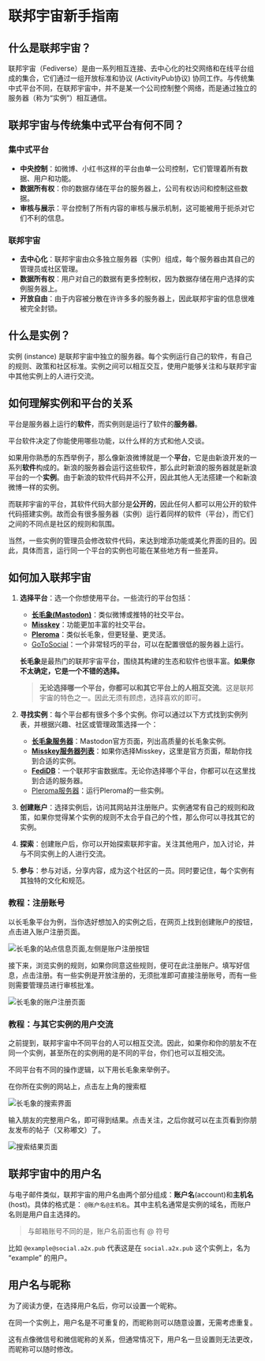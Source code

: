 # 联邦宇宙新手指南

## 什么是联邦宇宙？

联邦宇宙（Fediverse）是由一系列相互连接、去中心化的社交网络和在线平台组成的集合，它们通过一组开放标准和协议 (ActivityPub协议) 协同工作。与传统集中式平台不同，在联邦宇宙中，并不是某一个公司控制整个网络，而是通过独立的服务器（称为“实例”）相互通信。

## 联邦宇宙与传统集中式平台有何不同？

### 集中式平台

-   **中央控制**：如微博、小红书这样的平台由单一公司控制，它们管理着所有数据、用户和功能。
-   **数据所有权**：你的数据存储在平台的服务器上，公司有权访问和控制这些数据。
-   **审核与展示**：平台控制了所有内容的审核与展示机制，这可能被用于扼杀对它们不利的信息。

### 联邦宇宙

-   **去中心化**：联邦宇宙由众多独立服务器（实例）组成，每个服务器由其自己的管理员或社区管理。
-   **数据所有权**：用户对自己的数据有更多控制权，因为数据存储在用户选择的实例服务器上。
-   **开放自由**：由于内容被分散在许许多多的服务器上，因此联邦宇宙的信息很难被完全封锁。

## 什么是实例？

实例 (instance) 是联邦宇宙中独立的服务器。每个实例运行自己的软件，有自己的规则、政策和社区标准。实例之间可以相互交互，使用户能够关注和与联邦宇宙中其他实例上的人进行交流。

## 如何理解实例和平台的关系

平台是服务器上运行的**软件**，而实例则是运行了软件的**服务器**。

平台软件决定了你能使用哪些功能，以什么样的方式和他人交谈。

如果用你熟悉的东西举例子，那么像新浪微博就是一个**平台**，它是由新浪开发的一系列**软件**构成的。新浪的服务器会运行这些软件，那么此时新浪的服务器就是新浪平台的一个**实例**。由于新浪的软件代码并不公开，因此其他人无法搭建一个和新浪微博一样的实例。

而联邦宇宙的平台，其软件代码大部分是**公开的**，因此任何人都可以用公开的软件代码搭建实例。故而会有很多服务器（实例）运行着同样的软件（平台），而它们之间的不同点是社区的规则和氛围。

当然，一些实例的管理员会修改软件代码，来达到增添功能或美化界面的目的。因此，具体而言，运行同一个平台的实例也可能在某些地方有一些差异。

## 如何加入联邦宇宙

1. **选择平台**：选一个你想使用平台。一些流行的平台包括：

    - **[长毛象(Mastodon)](https://joinmastodon.org/zh)**：类似微博或推特的社交平台。
    - **[Misskey](https://misskey-hub.net/cn/)**：功能更加丰富的社交平台。
    - **[Pleroma](https://pleroma.social/)**：类似长毛象，但更轻量、更灵活。
    - [GoToSocial](https://gotosocial.org/)：一个非常轻巧的平台，可以在配置很低的服务器上运行。

    **长毛象**是最热门的联邦宇宙平台，围绕其构建的生态和软件也很丰富。**如果你不太确定，它是一个不错的选择。**

    > **无论选择哪一个平台，你都可以和其它平台上的人相互交流**。这是联邦宇宙的特色之一。因此无须有顾虑，选择喜欢的即可。

2. **寻找实例**：每个平台都有很多个多个实例。你可以通过以下方式找到实例列表，并根据兴趣、社区或管理政策选择一个：

    - **[长毛象服务器](https://joinmastodon.org/zh/servers)**：Mastodon官方页面，列出高质量的长毛象实例。
    - **[Misskey服务器列表](https://misskey-hub.net/cn/servers/)**：如果你选择Misskey，这里是官方页面，帮助你找到合适的实例。
    - **[FediDB](https://fedidb.org/)**：一个联邦宇宙数据库。无论你选择哪个平台，你都可以在这里找到合适的服务器。
    - [Pleroma服务器](https://pleroma.social/#featured-instances)：运行Pleroma的一些实例。

3. **创建账户**：选择实例后，访问其网站并注册账户。实例通常有自己的规则和政策，如果你觉得某个实例的规则不太合乎自己的个性，那么你可以寻找其它的实例。

4. **探索**：创建账户后，你可以开始探索联邦宇宙。关注其他用户，加入讨论，并与不同实例上的人进行交流。

5. **参与**：参与对话，分享内容，成为这个社区的一员。同时要记住，每个实例有其独特的文化和规范。

### 教程：注册账号

以长毛象平台为例，当你选好想加入的实例之后，在网页上找到创建账户的按钮，点击进入账户注册页面。

![长毛象的站点信息页面,左侧是账户注册按钮](/resources/manual-article/img/zh-Hans/gotoregister.jpg)

接下来，浏览实例的规则，如果你同意这些规则，便可在此注册账户。填写好信息，点击注册。有一些实例是开放注册的，无须批准即可直接注册账号，而有一些则需要管理员进行审核批准。

![长毛象的账户注册页面](/resources/manual-article/img/zh-Hans/register.jpg)

### 教程：与其它实例的用户交流

之前提到，联邦宇宙中不同平台的人可以相互交流。因此，如果你和你的朋友不在同一个实例，甚至所在的实例用的是不同的平台，你们也可以互相交流。

不同平台有不同的操作逻辑，以下用长毛象来举例子。

在你所在实例的网站上，点击左上角的搜索框

![长毛象的搜索界面](/resources/manual-article/img/zh-Hans/search-empty.jpg)

输入朋友的完整用户名，即可得到结果。点击关注，之后你就可以在主页看到你朋友发布的帖子（又称嘟文）了。

![搜索结果页面](/resources/manual-article/img/zh-Hans/search-result.jpg)

## 联邦宇宙中的用户名

与电子邮件类似，联邦宇宙的用户名由两个部分组成：**账户名**(account)和**主机名**(host)。具体的格式是： `@账户名@主机名`。其中主机名通常是实例的域名，而账户名则是用户自主选择的。

> 与邮箱账号不同的是，账户名前面也有 @ 符号

比如 `@example@social.a2x.pub` 代表这是在 `social.a2x.pub` 这个实例上，名为 “example” 的用户。

## 用户名与昵称

为了阅读方便，在选择用户名后，你可以设置一个昵称。

在同一个实例上，用户名是不可重复的，而昵称则可以随意设置，无需考虑重复。

这有点像微信号和微信昵称的关系，但通常情况下，用户名一旦设置则无法更改，而昵称可以随时修改。
